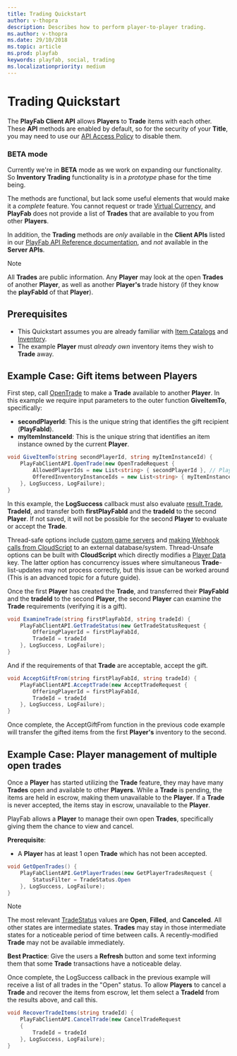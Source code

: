 ```yaml
---
title: Trading Quickstart
author: v-thopra
description: Describes how to perform player-to-player trading.
ms.author: v-thopra
ms.date: 29/10/2018
ms.topic: article
ms.prod: playfab
keywords: playfab, social, trading
ms.localizationpriority: medium
---
```


# Trading Quickstart

The **PlayFab Client API** allows **Players** to **Trade** items with each other. These **API** methods are enabled by default, so for the security of your **Title**, you may need to use our [API Access Policy](../../config/gamemanager/api-access-policy.md) to disable them.

### BETA mode

Currently we're in **BETA** mode as we work on expanding our functionality. So **Inventory Trading** functionality is in a *prototype* phase for the time being.

The methods are functional, but lack some useful elements that would make it a *complete* feature. You cannot request or trade [Virtual Currency](../../commerce/economy/currencies.md), and **PlayFab** does not provide a list of **Trades** that are available to you from other **Players**.

In addition, the **Trading** methods are *only* available in the **Client APIs** listed in our [PlayFab API Reference documentation](../../../api-references/index.md), and *not* available in the **Server APIs**.

> [!NOTE]
> All **Trades** are public information. Any **Player** may look at the open **Trades** of another **Player**, as well as another **Player's** trade history (if they know the **playFabId** of that **Player**).

## Prerequisites
- This Quickstart assumes you are already familiar with [Item Catalogs](../../commerce/items/catalogs.md) and [Inventory](../../data/playerdata/player-inventory.md).
- The example **Player** must *already own* inventory items they wish to **Trade** away.

## Example Case: Gift items between Players

First step, call [OpenTrade](xref:titleid.playfabapi.com.client.trading.opentrade) to make a **Trade** available to another **Player**. In this example we require input parameters to the outer function **GiveItemTo**, specifically:

- **secondPlayerId**: This is the unique string that identifies the gift recipient (**PlayFabId**).
- **myItemInstanceId**: This is the unique string that identifies an item instance owned by the current **Player**.

```csharp
void GiveItemTo(string secondPlayerId, string myItemInstanceId) {
    PlayFabClientAPI.OpenTrade(new OpenTradeRequest {
        AllowedPlayerIds = new List<string> { secondPlayerId }, // PlayFab ID for the friend who will recieve your gift
        OfferedInventoryInstanceIds = new List<string> { myItemInstanceId } // The item instanceId fetched from GetUserInventory()
    }, LogSuccess, LogFailure);
}
```

In this example, the **LogSuccess** callback must also evaluate [result.Trade](https://api.playfab.com/documentation/Client/datatype/PlayFab.Client.Models/PlayFab.Client.Models.OpenTradeResponse), **TradeId**, and transfer both **firstPlayFabId** and the **tradeId** to the second **Player**. If not saved, it will not be possible for the second **Player** to evaluate or accept the **Trade**.

Thread-safe options include [custom game servers](../../multiplayer/compute/custom-game-servers.md) and [making Webhook calls from CloudScript](../../automation/cloudscript/making-webhook-calls-from-cloudscript.md) to an external database/system. Thread-Unsafe options can be built with **CloudScript** which directly modifies a [Player Data](../../data/playerdata/player-data-quickstart.md) key. The latter option has concurrency issues where simultaneous **Trade**-list-updates may not process correctly, but this issue can be worked around (This is an advanced topic for a future guide).

Once the first **Player** has created the **Trade**, and transferred their **PlayFabId** and the **tradeId** to the second **Player**, the second **Player** can examine the **Trade** requirements (verifying it is a gift).

```csharp
void ExamineTrade(string firstPlayFabId, string tradeId) {
    PlayFabClientAPI.GetTradeStatus(new GetTradeStatusRequest {
        OfferingPlayerId = firstPlayFabId,
        TradeId = tradeId
    }, LogSuccess, LogFailure);
}
```

And if the requirements of that **Trade** are acceptable, accept the gift.

```csharp
void AcceptGiftFrom(string firstPlayFabId, string tradeId) {
    PlayFabClientAPI.AcceptTrade(new AcceptTradeRequest {
        OfferingPlayerId = firstPlayFabId,
        TradeId = tradeId
    }, LogSuccess, LogFailure);
}
```

Once complete, the AcceptGiftFrom function in the previous code example will transfer the gifted items from the first **Player's** inventory to the second.

## Example Case: Player management of multiple open trades

Once a **Player** has started utilizing the **Trade** feature, they may have many **Trades** open and available to other **Players**. While a **Trade** is pending, the items are held in escrow, making them unavailable to the **Player**. If a **Trade** is never accepted, the items stay in escrow, unavailable to the **Player**.

PlayFab allows a **Player** to manage their own open **Trades**, specifically giving them the chance to view and cancel.

**Prerequisite**:

- A **Player** has at least 1 open **Trade** which has not been accepted.

```csharp
void GetOpenTrades() {
    PlayFabClientAPI.GetPlayerTrades(new GetPlayerTradesRequest {
        StatusFilter = TradeStatus.Open
    }, LogSuccess, LogFailure);
}
```

> [!NOTE]
> The most relevant [TradeStatus](xref:titleid.playfabapi.com.client.trading.getplayertrades#tradestatus) values are **Open**, **Filled**, and **Canceled**. All other states are intermediate states. **Trades** may stay in those intermediate states for a noticeable period of time between calls. A recently-modified **Trade** may not be available immediately.

**Best Practice**: Give the users a **Refresh** button and some text informing them that some **Trade** transactions have a noticeable delay.

Once complete, the LogSuccess callback in the previous example will receive a list of all trades in the "Open" status. To allow **Players** to cancel a **Trade** and recover the items from escrow, let them select a **TradeId** from the results above, and call this.

```csharp
void RecoverTradeItems(string tradeId) {
    PlayFabClientAPI.CancelTrade(new CancelTradeRequest
    {
        TradeId = tradeId
    }, LogSuccess, LogFailure);
}
```
